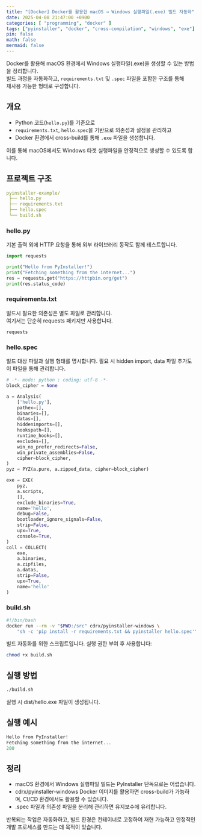 ```yaml
---
title: "[Docker] Docker를 활용한 macOS → Windows 실행파일(.exe) 빌드 자동화"
date: 2025-04-08 21:47:00 +0900
categories: [ "programming", "docker" ]
tags: ["pyinstaller", "docker", "cross-compilation", "windows", "exe"]
pin: false
math: false
mermaid: false
---
```


Docker를 활용해 macOS 환경에서 Windows 실행파일(.exe)을 생성할 수 있는 방법을 정리합니다.  
빌드 과정을 자동화하고, `requirements.txt` 및 `.spec` 파일을 포함한 구조를 통해  
재사용 가능한 형태로 구성합니다.


## 개요

- Python 코드(`hello.py`)를 기준으로
- `requirements.txt`, `hello.spec`을 기반으로 의존성과 설정을 관리하고
- Docker 환경에서 cross-build를 통해 `.exe` 파일을 생성합니다.

이를 통해 macOS에서도 Windows 타겟 실행파일을 안정적으로 생성할 수 있도록 합니다.

## 프로젝트 구조

```yaml
pyinstaller-example/
 ├── hello.py
 ├── requirements.txt
 ├── hello.spec
 └── build.sh
```

### hello.py

기본 출력 외에 HTTP 요청을 통해 외부 라이브러리 동작도 함께 테스트합니다.

```python
import requests

print("Hello from PyInstaller!")
print("Fetching something from the internet...")
res = requests.get("https://httpbin.org/get")
print(res.status_code)
```

### requirements.txt

빌드시 필요한 의존성은 별도 파일로 관리합니다.  
여기서는 단순히 requests 패키지만 사용합니다.

```text
requests
```

### hello.spec

빌드 대상 파일과 실행 형태를 명시합니다.
필요 시 hidden import, data 파일 추가도 이 파일을 통해 관리합니다.

```python
# -*- mode: python ; coding: utf-8 -*-
block_cipher = None

a = Analysis(
    ['hello.py'],
    pathex=[],
    binaries=[],
    datas=[],
    hiddenimports=[],
    hookspath=[],
    runtime_hooks=[],
    excludes=[],
    win_no_prefer_redirects=False,
    win_private_assemblies=False,
    cipher=block_cipher,
)
pyz = PYZ(a.pure, a.zipped_data, cipher=block_cipher)

exe = EXE(
    pyz,
    a.scripts,
    [],
    exclude_binaries=True,
    name='hello',
    debug=False,
    bootloader_ignore_signals=False,
    strip=False,
    upx=True,
    console=True,
)
coll = COLLECT(
    exe,
    a.binaries,
    a.zipfiles,
    a.datas,
    strip=False,
    upx=True,
    name='hello'
)
```

### build.sh

```bash
#!/bin/bash
docker run --rm -v "$PWD:/src" cdrx/pyinstaller-windows \
    "sh -c 'pip install -r requirements.txt && pyinstaller hello.spec'"
```

빌드 자동화를 위한 스크립트입니다.
실행 권한 부여 후 사용합니다:

```bash
chmod +x build.sh
```

## 실행 방법

```bash
./build.sh
```

실행 시 dist/hello.exe 파일이 생성됩니다.

## 실행 예시

```csharp
Hello from PyInstaller!
Fetching something from the internet...
200
```

## 정리

* macOS 환경에서 Windows 실행파일 빌드는 PyInstaller 단독으로는 어렵습니다.
* cdrx/pyinstaller-windows Docker 이미지를 활용하면 cross-build가 가능하며, CI/CD 환경에서도 활용할 수 있습니다. 
* .spec 파일과 의존성 파일을 분리해 관리하면 유지보수에 유리합니다.

반복되는 작업은 자동화하고, 빌드 환경은 컨테이너로 고정하여
재현 가능하고 안정적인 개발 프로세스를 만드는 데 목적이 있습니다.
